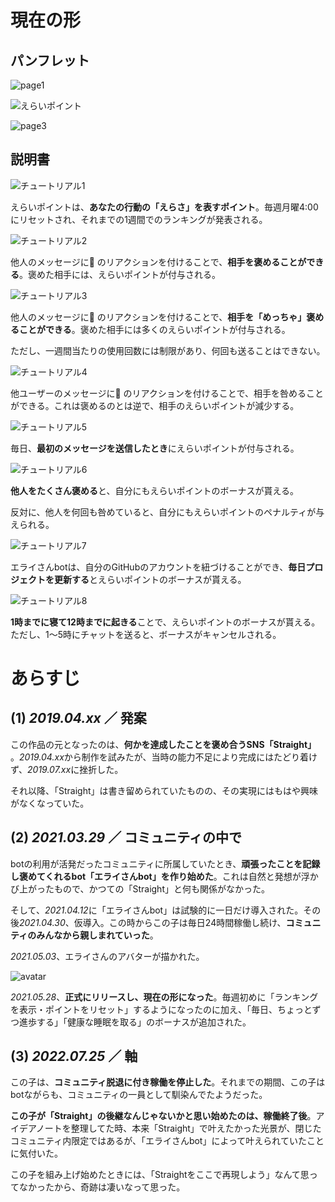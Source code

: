 # 現在の形

## パンフレット

![page1](page1.webp)

![えらいポイント](page2.webp)

![page3](page3.webp)



## 説明書

![チュートリアル1](tutorial1.webp)

えらいポイントは、**あなたの行動の「えらさ」を表すポイント**。毎週月曜4:00にリセットされ、それまでの1週間でのランキングが発表される。



![チュートリアル2](tutorial2.webp)

他人のメッセージに👏 のリアクションを付けることで、**相手を褒めることができる**。褒めた相手には、えらいポイントが付与される。



![チュートリアル3](tutorial3.webp)

他人のメッセージに🙌 のリアクションを付けることで、**相手を「めっちゃ」褒めることができる**。褒めた相手には多くのえらいポイントが付与される。

ただし、一週間当たりの使用回数には制限があり、何回も送ることはできない。



![チュートリアル4](tutorial4.webp)

他ユーザーのメッセージに💩 のリアクションを付けることで、相手を咎めることができる。これは褒めるのとは逆で、相手のえらいポイントが減少する。



![チュートリアル5](tutorial5.webp)

毎日、**最初のメッセージを送信したとき**にえらいポイントが付与される。



![チュートリアル6](tutorial6.webp)

**他人をたくさん褒める**と、自分にもえらいポイントのボーナスが貰える。

反対に、他人を何回も咎めていると、自分にもえらいポイントのペナルティが与えられる。



![チュートリアル7](tutorial7.webp)

エライさんbotは、自分のGitHubのアカウントを紐づけることができ、**毎日プロジェクトを更新する**とえらいポイントのボーナスが貰える。



![チュートリアル8](tutorial8.webp)

**1時までに寝て12時までに起きる**ことで、えらいポイントのボーナスが貰える。ただし、1～5時にチャットを送ると、ボーナスがキャンセルされる。



# あらすじ

## (1) *2019.04.xx* ／ 発案

この作品の元となったのは、**何かを達成したことを褒め合うSNS「Straight」** 。*2019.04.xx*から制作を試みたが、当時の能力不足により完成にはたどり着けず、*2019.07.xx*に挫折した。

それ以降、「Straight」は書き留められていたものの、その実現にはもはや興味がなくなっていた。



## (2) *2021.03.29* ／ コミュニティの中で

botの利用が活発だったコミュニティに所属していたとき、**頑張ったことを記録し褒めてくれるbot「エライさんbot」を作り始めた**。これは自然と発想が浮かび上がったもので、かつての「Straight」と何も関係がなかった。

そして、*2021.04.12*に「エライさんbot」は試験的に一日だけ導入された。その後*2021.04.30*、仮導入。この時からこの子は毎日24時間稼働し続け、**コミュニティのみんなから親しまれていった**。

*2021.05.03*、エライさんのアバターが描かれた。

![avatar](avatar.jpg)



*2021.05.28*、**正式にリリースし、現在の形になった**。毎週初めに「ランキングを表示・ポイントをリセット」するようになったのに加え、「毎日、ちょっとずつ進歩する」「健康な睡眠を取る」のボーナスが追加された。



## (3) *2022.07.25* ／ 軸

この子は、**コミュニティ脱退に付き稼働を停止した**。それまでの期間、この子はbotながらも、コミュニティの一員として馴染んでたようだった。



**この子が「Straight」の後継なんじゃないかと思い始めたのは、稼働終了後**。アイデアノートを整理してた時、本来「Straight」で叶えたかった光景が、閉じたコミュニティ内限定ではあるが、「エライさんbot」によって叶えられていたことに気付いた。

この子を組み上げ始めたときには、「Straightをここで再現しよう」なんて思ってなかったから、奇跡は凄いなって思った。
